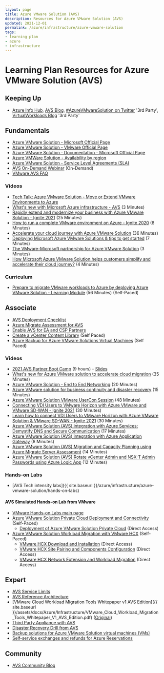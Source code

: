 ```yaml
---
layout: page
title: Azure VMware Solution (AVS)
description: Resources for Azure VMware Solution (AVS)
updated: 2021-12-01
permalink: /azure/infrastructure/azure-vmware-solution
tags: 
- learning plan
- azure
- infrastructure
---
```


# Learning Plan Resources for Azure VMware Solution (AVS)

## Keeping Up

* [Azure Info Hub](https://azureinfohub.azurewebsites.net/Service?serviceTitle=Azure%20VMware%20Solution), [AVS Blog](https://avs.ms), [#AzureVMwareSolution on Twitter](https://twitter.com/hashtag/azurevmwaresolution) '3rd Party', [VirtualWorkloads Blog](https://www.virtualworkloads.com/) '3rd Party'

## Fundamentals

* [Azure VMware Solution - Microsoft Official Page](https://azure.microsoft.com/en-us/services/azure-vmware/)
* [Azure VMware Solution - VMware Official Page](https://cloud.vmware.com/azure-vmware-solution)
* [Azure VMware Solution - Documentation - Microsoft Official Page](https://docs.microsoft.com/en-us/azure/azure-vmware/)
* [Azure VMWare Solution - Availability by region](https://azure.microsoft.com/en-us/global-infrastructure/services/?products=azure-vmware&regions=all)
* [Azure VMware Solution - Service Level Agreements (SLA)](https://azure.microsoft.com/en-us/support/legal/sla/azure-vmware/v1_0/)
* [AVS On-Demand Webinar](https://docs.hol.vmware.com/catalog/) (On-Demand)
* [VMware AVS FAQ](https://www.vmware.com/content/dam/digitalmarketing/vmware/en/pdf/partners/vmw-faq-temp.pdf)

### Videos

* [Tech Talk: Azure VMware Solution - Move or Extend VMware Environments to Azure](https://msuspartners.eventbuilder.com/event/40430)
* [What's new with Microsoft Azure infrastructure - AVS](https://youtu.be/CmpXfoeRhfg?t=478) (3 Minutes)
* [Rapidly extend and modernize your business with Azure VMware Solution - Ignite 2021](https://www.youtube.com/watch?v=DTGOZUTiIjk) (25 Minutes)
* [How to run a complete VMware environment on Azure - Ignite 2020](https://www.youtube.com/watch?v=-yLgduCVPRk) (8 Minutes)
* [Accelerate your cloud journey with Azure VMware Solution](https://www.youtube.com/watch?v=M_mrkSJ42hg) (36 Minutes)
* [Deploying Microsoft Azure VMware Solutions & tips to get started](https://www.youtube.com/watch?v=-i2PsuisVjg) (7 Minutes)
* [The VMware-Microsoft partnership for Azure VMware Solution](https://www.youtube.com/watch?v=r3OMHG61n08) (3 Minutes)
* [How Microsoft Azure VMware Solution helps customers simplify and accelerate their cloud journey?](https://www.youtube.com/watch?v=g5fGQXKaJzU) (4 Minutes)

### Curriculum

* [Prepare to migrate VMware workloads to Azure by deploying Azure VMware Solution - Learning Module](https://docs.microsoft.com/en-us/learn/modules/deploy-azure-vmware-solution/) (56 Minutes) (Self-Paced)

## Associate

* [AVS Deployment Checklist](https://docs.microsoft.com/en-us/azure/azure-vmware/production-ready-deployment-steps)
* [Azure Migrate Assessment for AVS](https://docs.microsoft.com/en-us/azure/migrate/how-to-create-azure-vmware-solution-assessment)
* [Enable AVS for EA and CSP Partners](https://docs.microsoft.com/en-us/azure/azure-vmware/enable-azure-vmware-solution)
* [Create a vCenter Content Library](https://techcommunity.microsoft.com/t5/azure-migration/azure-vmware-solution-create-a-vcenter-content-library-on-azure/ba-p/1823024) (Self Paced)
* [Azure Backup for Azure VMware Solutions Virtual Machines](https://techcommunity.microsoft.com/t5/azure-migration/azure-backup-for-azure-vmware-solutions-virtual-machines/ba-p/1468794) (Self Paced)

### Videos

* [2021 AVS Partner Boot Camp](https://aka.ms/mpn/event/avs) (9 hours) - [Slides](https://aka.ms/mpn/decks/avs)
* [What's new for Azure VMware solution to accelerate cloud migration](https://www.youtube.com/watch?v=k0UaEqgTPdo&t=733s) (35 Minutes)
* [Azure VMware Solution - End to End Networking](https://www.youtube.com/watch?v=6_LYsYicacs) (20 Minutes)
* [Azure VMware solution for business continuity and disaster recovery](https://www.youtube.com/watch?v=rhTgVqR4pps) (15 Minutes)
* [Azure VMware Solution VMware UserCon Session](https://www.youtube.com/watch?v=uUvHgpiOZbc) (48 Minutes)
* [Connecting VDI Users to VMware Horizon with Azure VMware and VMware SD-WAN - Ignite 2021](https://www.youtube.com/watch?v=oAo8_MRSTBU) (30 Minutes)
* [Learn how to connect VDI Users to VMware Horizon with Azure VMware Solution & VMware SD-WAN - Ignite 2021](https://www.youtube.com/watch?v=1wXTjD1V0hg) (30 Minutes)
* [Azure VMware Solution (AVS) integration with Azure Services: Demystify DNS and Secure Communication](https://www.youtube.com/watch?v=m26iLu6DHbU) (17 Minutes)
* [Azure VMware Solution (AVS) integration with Azure Application Gateway](https://www.youtube.com/watch?v=BoQYvqzb6Y8) (8 Minutes)
* [Azure VMware Solution (AVS) Migration and Capacity Planning using Azure Migrate Server Assessment](https://www.youtube.com/watch?v=NoNG-hkksrA) (14 Minutes)
* [Azure VMware Solution (AVS) Rotate vCenter Admin and NSX-T Admin Passwords using Azure Logic App](https://www.youtube.com/watch?v=cK1qY3knj88) (12 Minutes)

### Hands-on Labs

* [AVS Tech intensity labs]({{ site.baseurl }}/azure/infrastructure/azure-vmware-solution/hands-on-labs)

#### AVS Simulated Hands-on Lab from VMware

* [VMware Hands-on Labs main page](http://hol.pub/avs)
* [Azure VMware Solution Private Cloud Deployment and Connectivity](http://labs.hol.vmware.com/HOL/catalogs/lab/9051) (Self-Paced)
  * [Deployment of Azure VMware Solution Private Cloud](http://docs.hol.vmware.com/hol-isim/hol-2021/hol-isim-player.htm?isim=hol-2194-91-ism_deploymentazureprivatecloud.json) (Direct Access)
* [Azure VMware Solution Workload Migration with VMware HCX](https://labs.hol.vmware.com/HOL/catalogs/lab/9433) (Self-Paced)
  * [VMware HCX Download and Installation](https://docs.hol.vmware.com/hol-isim/hol-2021/hol-isim-player.htm?isim=HOL-2194-01-ISM_VMware_HCX_Download_Installation.json) (Direct Access)
  * [VMware HCX Site Pairing and Components Configuration](https://docs.hol.vmware.com/hol-isim/hol-2021/hol-isim-player.htm?isim=HOL-2194-01-ISM_VMware_HCX_Site_Pairing_Components_Configuration.json) (Direct Access)
  * [VMware HCX Network Extension and Workload Migration](https://docs.hol.vmware.com/hol-isim/hol-2021/hol-isim-player.htm?isim=HOL-2194-01-ISM_VMware_HCX_Network_Extension_Workload%20Migration.json) (Direct Access)

## Expert

* [AVS Service Limits](https://docs.microsoft.com/en-us/azure/azure-resource-manager/management/azure-subscription-service-limits#azure-vmware-solution-limits)
* [AVS Reference Architecture](https://docs.microsoft.com/en-us/azure/azure-vmware/concepts-hub-and-spoke)
* [VMware Cloud Workload Migration Tools Whitepaper v1 AVS Edition]({{ site.baseurl }}/assets/docs/Azure/Infrastructure/VMware_Cloud_Workload_Migration_Tools_Whitepaper_V1_AVS_Edition.pdf) ([Original](https://assets.contentstack.io/v3/assets/blt58b49a8a0e43b5ff/blt41c2affe409de883/5fff769ef093203f68d435d6/VMware_Cloud_Workload_Migration_Tools_Whiepaper_V1.pdf))
* [Third Party Appliance with AVS](https://techcommunity.microsoft.com/t5/azure-migration/azure-vmware-solution-avs-connecting-3rd-party-networking-and/ba-p/1524297)
* [Disaster Recovery Drill from AVS](https://docs.microsoft.com/en-us/azure/site-recovery/avs-tutorial-dr-drill-azure)
* [Backup solutions for Azure VMware Solution virtual machines (VMs)](https://docs.microsoft.com/en-us/azure/azure-vmware/ecosystem-back-up-vms)
* [Self-service exchanges and refunds for Azure Reservations](https://docs.microsoft.com/en-us/azure/cost-management-billing/reservations/exchange-and-refund-azure-reservations)

## Community

* [AVS Community Blog](https://techcommunity.microsoft.com/t5/azure-migration/bg-p/AzureMigrationBlog)
